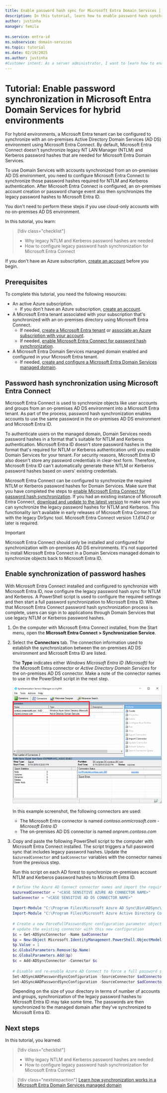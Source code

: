 ```yaml
---
title: Enable password hash sync for Microsoft Entra Domain Services | Microsoft Docs
description: In this tutorial, learn how to enable password hash synchronization using Microsoft Entra Connect to a Microsoft Entra Domain Services managed domain.
author: justinha
manager: femila

ms.service: entra-id
ms.subservice: domain-services
ms.topic: tutorial
ms.date: 02/19/2025
ms.author: justinha
#Customer intent: As a server administrator, I want to learn how to enable password hash synchronization with Microsoft Entra Connect to create a hybrid environment using an on-premises AD DS domain.
---
```


# Tutorial: Enable password synchronization in Microsoft Entra Domain Services for hybrid environments

For hybrid environments, a Microsoft Entra tenant can be configured to synchronize with an on-premises Active Directory Domain Services (AD DS) environment using Microsoft Entra Connect. By default, Microsoft Entra Connect doesn't synchronize legacy NT LAN Manager (NTLM) and Kerberos password hashes that are needed for Microsoft Entra Domain Services.

To use Domain Services with accounts synchronized from an on-premises AD DS environment, you need to configure Microsoft Entra Connect to synchronize those password hashes required for NTLM and Kerberos authentication. After Microsoft Entra Connect is configured, an on-premises account creation or password change event also then synchronizes the legacy password hashes to Microsoft Entra ID.

You don't need to perform these steps if you use cloud-only accounts with no on-premises AD DS environment.

In this tutorial, you learn:

> [!div class="checklist"]
> * Why legacy NTLM and Kerberos password hashes are needed
> * How to configure legacy password hash synchronization for Microsoft Entra Connect

If you don't have an Azure subscription, [create an account](https://azure.microsoft.com/free/?WT.mc_id=A261C142F) before you begin.

## Prerequisites

To complete this tutorial, you need the following resources:

* An active Azure subscription.
    * If you don't have an Azure subscription, [create an account](https://azure.microsoft.com/free/?WT.mc_id=A261C142F).
* A Microsoft Entra tenant associated with your subscription that's synchronized with an on-premises directory using Microsoft Entra Connect.
    * If needed, [create a Microsoft Entra tenant][create-azure-ad-tenant] or [associate an Azure subscription with your account][associate-azure-ad-tenant].
    * If needed, [enable Microsoft Entra Connect for password hash synchronization][enable-azure-ad-connect].
* A Microsoft Entra Domain Services managed domain enabled and configured in your Microsoft Entra tenant.
    * If needed, [create and configure a Microsoft Entra Domain Services managed domain][create-azure-ad-ds-instance].

<a name='password-hash-synchronization-using-azure-ad-connect'></a>

## Password hash synchronization using Microsoft Entra Connect

Microsoft Entra Connect is used to synchronize objects like user accounts and groups from an on-premises AD DS environment into a Microsoft Entra tenant. As part of the process, password hash synchronization enables accounts to use the same password in the on-premises AD DS environment and Microsoft Entra ID.

To authenticate users on the managed domain, Domain Services needs password hashes in a format that's suitable for NTLM and Kerberos authentication. Microsoft Entra ID doesn't store password hashes in the format that's required for NTLM or Kerberos authentication until you enable Domain Services for your tenant. For security reasons, Microsoft Entra ID also doesn't store any password credentials in clear-text form. Therefore, Microsoft Entra ID can't automatically generate these NTLM or Kerberos password hashes based on users' existing credentials.

Microsoft Entra Connect can be configured to synchronize the required NTLM or Kerberos password hashes for Domain Services. Make sure that you have completed the steps to [enable Microsoft Entra Connect for password hash synchronization][enable-azure-ad-connect]. If you had an existing instance of Microsoft Entra Connect, [download and update to the latest version][azure-ad-connect-download] to make sure you can synchronize the legacy password hashes for NTLM and Kerberos. This functionality isn't available in early releases of Microsoft Entra Connect or with the legacy DirSync tool. Microsoft Entra Connect version *1.1.614.0* or later is required.

> [!IMPORTANT]
> Microsoft Entra Connect should only be installed and configured for synchronization with on-premises AD DS environments. It's not supported to install Microsoft Entra Connect in a Domain Services managed domain to synchronize objects back to Microsoft Entra ID.

## Enable synchronization of password hashes

With Microsoft Entra Connect installed and configured to synchronize with Microsoft Entra ID, now configure the legacy password hash sync for NTLM and Kerberos. A PowerShell script is used to configure the required settings and then start a full password synchronization to Microsoft Entra ID. When that Microsoft Entra Connect password hash synchronization process is complete, users can sign in to applications through Domain Services that use legacy NTLM or Kerberos password hashes.

1. On the computer with Microsoft Entra Connect installed, from the Start menu, open the **Microsoft Entra Connect > Synchronization Service**.
1. Select the **Connectors** tab. The connection information used to establish the synchronization between the on-premises AD DS environment and Microsoft Entra ID are listed.

    The **Type** indicates either *Windows Microsoft Entra ID (Microsoft)* for the Microsoft Entra connector or *Active Directory Domain Services* for the on-premises AD DS connector. Make a note of the connector names to use in the PowerShell script in the next step.

    ![List the connector names in Sync Service Manager](media/tutorial-configure-password-hash-sync/service-sync-manager.png)

    In this example screenshot, the following connectors are used:

    * The Microsoft Entra connector is named *contoso.onmicrosoft.com - Microsoft Entra ID*
    * The on-premises AD DS connector is named *onprem.contoso.com*

1. Copy and paste the following PowerShell script to the computer with Microsoft Entra Connect installed. The script triggers a full password sync that includes legacy password hashes. Update the `$azureadConnector` and `$adConnector` variables with the connector names from the previous step.

    Run this script on each AD forest to synchronize on-premises account NTLM and Kerberos password hashes to Microsoft Entra ID.

    ```powershell
    # Define the Azure AD Connect connector names and import the required PowerShell module
    $azureadConnector = "<CASE SENSITIVE AZURE AD CONNECTOR NAME>"
    $adConnector = "<CASE SENSITIVE AD DS CONNECTOR NAME>"
    
    Import-Module "C:\Program Files\Microsoft Azure AD Sync\Bin\ADSync\ADSync.psd1"
    Import-Module "C:\Program Files\Microsoft Azure Active Directory Connect\AdSyncConfig\AdSyncConfig.psm1"

    # Create a new ForceFullPasswordSync configuration parameter object then
    # update the existing connector with this new configuration
    $c = Get-ADSyncConnector -Name $adConnector
    $p = New-Object Microsoft.IdentityManagement.PowerShell.ObjectModel.ConfigurationParameter "Microsoft.Synchronize.ForceFullPasswordSync", String, ConnectorGlobal, $null, $null, $null
    $p.Value = 1
    $c.GlobalParameters.Remove($p.Name)
    $c.GlobalParameters.Add($p)
    $c = Add-ADSyncConnector -Connector $c

    # Disable and re-enable Azure AD Connect to force a full password synchronization
    Set-ADSyncAADPasswordSyncConfiguration -SourceConnector $adConnector -TargetConnector $azureadConnector -Enable $false
    Set-ADSyncAADPasswordSyncConfiguration -SourceConnector $adConnector -TargetConnector $azureadConnector -Enable $true
    ```

    Depending on the size of your directory in terms of number of accounts and groups, synchronization of the legacy password hashes to Microsoft Entra ID may take some time. The passwords are then synchronized to the managed domain after they've synchronized to Microsoft Entra ID.

## Next steps

In this tutorial, you learned:

> [!div class="checklist"]
> * Why legacy NTLM and Kerberos password hashes are needed
> * How to configure legacy password hash synchronization for Microsoft Entra Connect

> [!div class="nextstepaction"]
> [Learn how synchronization works in a Microsoft Entra Domain Services managed domain](synchronization.md)

<!-- INTERNAL LINKS -->
[create-azure-ad-tenant]: /azure/active-directory/fundamentals/sign-up-organization
[associate-azure-ad-tenant]: /azure/active-directory/fundamentals/how-subscriptions-associated-directory
[create-azure-ad-ds-instance]: tutorial-create-instance.md
[enable-azure-ad-connect]: /azure/active-directory/hybrid/connect/how-to-connect-install-express

<!-- EXTERNAL LINKS -->
[azure-ad-connect-download]: https://www.microsoft.com/download/details.aspx?id=47594
